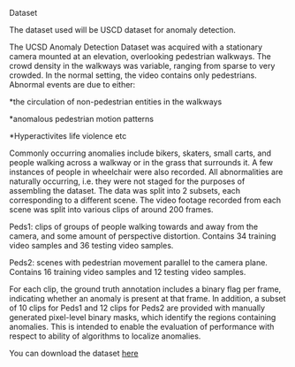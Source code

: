 Dataset

The dataset used will be USCD dataset for anomaly detection. 

The UCSD Anomaly Detection Dataset was acquired with a stationary camera mounted at an elevation, overlooking pedestrian walkways. The crowd density in the walkways was variable, ranging from sparse to very crowded. In the normal setting, the video contains only pedestrians. Abnormal events are due to either:

*the circulation of non-pedestrian entities in the walkways

*anomalous pedestrian motion patterns

*Hyperactivites life violence etc

Commonly occurring anomalies include bikers, skaters, small carts, and people walking across a walkway or in the grass that surrounds it. A few instances of people in wheelchair were also recorded. All abnormalities are naturally occurring, i.e. they were not staged for the purposes of assembling the dataset. The data was split into 2 subsets, each corresponding to a different scene. The video footage recorded from each scene was split into various clips of around 200 frames.

Peds1: clips of groups of people walking towards and away from the camera, and some amount of perspective distortion. Contains 34 training video samples and 36 testing video samples. 

Peds2: scenes with pedestrian movement parallel to the camera plane. Contains 16 training video samples and 12 testing video samples.

For each clip, the ground truth annotation includes a binary flag per frame, indicating whether an anomaly is present at that frame. In addition, a subset of 10 clips for Peds1 and 12 clips for Peds2 are provided with manually generated pixel-level binary masks, which identify the regions containing anomalies. This is intended to enable the evaluation of performance with respect to ability of algorithms to localize anomalies.

You can download the dataset [here](http://www.svcl.ucsd.edu/projects/anomaly/UCSD_Anomaly_Dataset.tar.gz)
